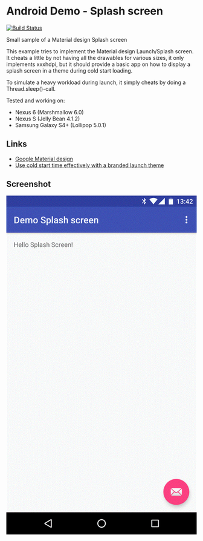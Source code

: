 # Android Demo - Splash screen

[![Build Status](https://travis-ci.org/kaderud/android-demo-splashscreen.svg?branch=master)](https://travis-ci.org/kaderud/android-demo-splashscreen)

Small sample of a Material design Splash screen


This example tries to implement the Material design Launch/Splash screen. It cheats a little by not having all the drawables for various sizes, it only implements xxxhdpi, but it should provide a basic app on how to display a splash screen in a theme during cold start loading.

To simulate a heavy workload during launch, it simply cheats by doing a Thread.sleep()-call.

Tested and working on:

 * Nexus 6 (Marshmallow 6.0)
 * Nexus S (Jelly Bean 4.1.2)
 * Samsung Galaxy S4+ (Lollipop 5.0.1)

## Links

 * [Google Material design](https://www.google.com/design/spec/patterns/launch-screens.html)
 * [Use cold start time effectively with a branded launch theme](https://plus.google.com/+AndroidDevelopers/posts/Z1Wwainpjhd?linkId=17769888)

## Screenshot

![](https://github.com/kaderud/android-demo-splashscreen/blob/master/splashscreen.gif)
